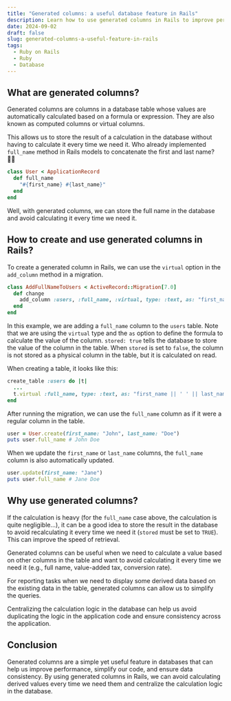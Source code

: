 ```yaml
---
title: "Generated columns: a useful database feature in Rails"
description: Learn how to use generated columns in Rails to improve performance and simplify your code
date: 2024-09-02
draft: false
slug: generated-columns-a-useful-feature-in-rails
tags:
  - Ruby on Rails
  - Ruby
  - Database
---
```


## What are generated columns?

Generated columns are columns in a database table whose values are automatically calculated based on a formula or expression. They are also known as computed columns or virtual columns.

This allows us to store the result of a calculation in the database without having to calculate it every time we need it.
Who already implemented `full_name` method in Rails models to concatenate the first and last name? 🙋‍♂️

```ruby
class User < ApplicationRecord
  def full_name
    "#{first_name} #{last_name}"
  end
end
```

Well, with generated columns, we can store the full name in the database and avoid calculating it every time we need it.

## How to create and use generated columns in Rails?

To create a generated column in Rails, we can use the `virtual` option in the `add_column` method in a migration.

```ruby
class AddFullNameToUsers < ActiveRecord::Migration[7.0]
  def change
    add_column :users, :full_name, :virtual, type: :text, as: "first_name || ' ' || last_name", stored: true
  end
end
```

In this example, we are adding a `full_name` column to the `users` table. Note that we are using the `virtual` type and the `as` option to define the formula to calculate the value of the column.
`stored: true` tells the database to store the value of the column in the table. When `stored` is set to `false`, the column is not stored as a physical column in the table, but it is calculated on read.

When creating a table, it looks like this:

```ruby
create_table :users do |t|
  ...
  t.virtual :full_name, type: :text, as: "first_name || ' ' || last_name", stored: true
end
```

After running the migration, we can use the `full_name` column as if it were a regular column in the table.

```ruby
user = User.create(first_name: "John", last_name: "Doe")
puts user.full_name # John Doe
```

When we update the `first_name` or `last_name` columns, the `full_name` column is also automatically updated.

```ruby
user.update(first_name: "Jane")
puts user.full_name # Jane Doe
```

## Why use generated columns?

If the calculation is heavy (for the `full_name` case above, the calculation is quite negligible...), it can be a good idea to store the result in the database to avoid recalculating it every time we need it (`stored` must be set to `TRUE`). This can improve the speed of retrieval.

Generated columns can be useful when we need to calculate a value based on other columns in the table and want to avoid calculating it every time we need it (e.g., full name, value-added tax, conversion rate).

For reporting tasks when we need to display some derived data based on the existing data in the table, generated columns can allow us to simplify the queries.

Centralizing the calculation logic in the database can help us avoid duplicating the logic in the application code and ensure consistency across the application.

## Conclusion

Generated columns are a simple yet useful feature in databases that can help us improve performance, simplify our code, and ensure data consistency. By using generated columns in Rails, we can avoid calculating derived values every time we need them and centralize the calculation logic in the database.
